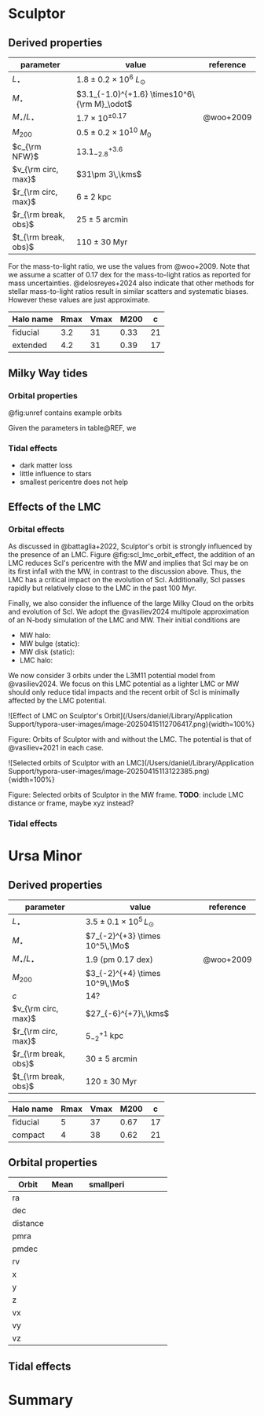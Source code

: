 # Sculptor

## Derived properties

| parameter            | value                                         | reference |
| -------------------- | --------------------------------------------- | --------- |
| $L_\star$            | $1.8\pm0.2\times10^6\ L_\odot$                |           |
| $M_\star$            | $3.1_{-1.0}^{+1.6} \times10^6\ {\rm M}_\odot$ |           |
| $M_\star / L_\star$  | $1.7\times 10^{\pm 0.17}$                     | @woo+2009 |
| $M_{200}$            | $0.5 \pm 0.2\times10^{10}\ M_0$               |           |
| $c_{\rm NFW}$        | $13.1_{-2.8}^{+3.6}$                          |           |
| $v_{\rm circ, max}$  | $31\pm 3\,\kms$                               |           |
| $r_{\rm circ, max}$  | $6 \pm 2$ kpc                                 |           |
| $r_{\rm break, obs}$ | $25 \pm 5$ arcmin                             |           |
| $t_{\rm break, obs}$ | $110\pm30$ Myr                                |           |

For the mass-to-light ratio, we use the values from @woo+2009. Note that we assume a scatter of 0.17 dex for the mass-to-light ratios as reported for mass uncertainties. @delosreyes+2024 also indicate that other methods for stellar mass-to-light ratios result in similar scatters and systematic biases. However these values are just approximate. 



| Halo name | Rmax | Vmax | M200 | c    |
| --------- | ---- | ---- | ---- | ---- |
| fiducial  | 3.2  | 31   | 0.33 | 21   |
| extended  | 4.2  | 31   | 0.39 | 17   |



## Milky Way tides

### Orbital properties

@fig:unref contains example orbits

Given the parameters in table@REF, we 

### Tidal effects

- dark matter loss
- little influence to stars
- smallest pericentre does not help





## Effects of the LMC



### Orbital effects

As discussed in @battaglia+2022, Sculptor's orbit is strongly influenced by the presence of an LMC. Figure @fig:scl_lmc_orbit_effect, the addition of an LMC reduces Scl's pericentre with the MW and implies that Scl may be on its first infall with the MW, in contrast to the discussion above. Thus, the LMC has a critical impact on the evolution of Scl. Additionally, Scl passes rapidly but relatively close to the LMC in the past 100 Myr. 



Finally, we also consider the influence of the large Milky Cloud on the orbits and evolution of Scl. We adopt the @vasiliev2024 multipole approximation of an N-body simulation of the LMC and MW. Their initial conditions are

- MW halo:
- MW bulge (static):
- MW disk (static):
- LMC halo:

We now consider 3 orbits under the L3M11 potential model from @vasiliev2024. We focus on this LMC potential as a lighter LMC or MW should only reduce tidal impacts and the recent orbit of Scl is minimally affected by the LMC potential. 



![Effect of LMC on Sculptor's Orbit](/Users/daniel/Library/Application Support/typora-user-images/image-20250415112706417.png){width=100%}

Figure: Orbits of Sculptor with and without the LMC. The potential is that of @vasiliev+2021 in each case. 



![Selected orbits of Sculptor with an LMC](/Users/daniel/Library/Application Support/typora-user-images/image-20250415113122385.png){width=100%}

Figure: Selected orbits of Sculptor in the MW frame. **TODO**: include LMC distance or frame, maybe xyz instead?



### Tidal effects



# Ursa Minor

## Derived properties

| parameter            | value                              | reference |
| -------------------- | ---------------------------------- | --------- |
| $L_\star$            | $3.5 \pm 0.1 \times 10^5\,L_\odot$ |           |
| $M_\star$            | $7_{-2}^{+3} \times 10^5\,\Mo$     |           |
| $M_\star / L_\star$  | 1.9 (pm 0.17 dex)                  | @woo+2009 |
| $M_{200}$            | $3_{-2}^{+4} \times 10^9\,\Mo$     |           |
| $c$                  | 14?                                |           |
| $v_{\rm circ, max}$  | $27_{-6}^{+7}\,\kms$               |           |
| $r_{\rm circ, max}$  | $5_{-2}^{+1}$ kpc                  |           |
| $r_{\rm break, obs}$ | $30 \pm 5$ arcmin                  |           |
| $t_{\rm break, obs}$ | $120\pm30$ Myr                     |           |





| Halo name | Rmax | Vmax | M200 | c    |
| --------- | ---- | ---- | ---- | ---- |
| fiducial  | 5    | 37   | 0.67 | 17   |
| compact   | 4    | 38   | 0.62 | 21   |



## Orbital properties

| Orbit    | Mean |      | smallperi |      |      |      |      |      |
| -------- | ---- | ---- | --------- | ---- | ---- | ---- | ---- | ---- |
| ra       |      |      |           |      |      |      |      |      |
| dec      |      |      |           |      |      |      |      |      |
| distance |      |      |           |      |      |      |      |      |
| pmra     |      |      |           |      |      |      |      |      |
| pmdec    |      |      |           |      |      |      |      |      |
| rv       |      |      |           |      |      |      |      |      |
| x        |      |      |           |      |      |      |      |      |
| y        |      |      |           |      |      |      |      |      |
| z        |      |      |           |      |      |      |      |      |
| vx       |      |      |           |      |      |      |      |      |
| vy       |      |      |           |      |      |      |      |      |
| vz       |      |      |           |      |      |      |      |      |

## Tidal effects



# Summary